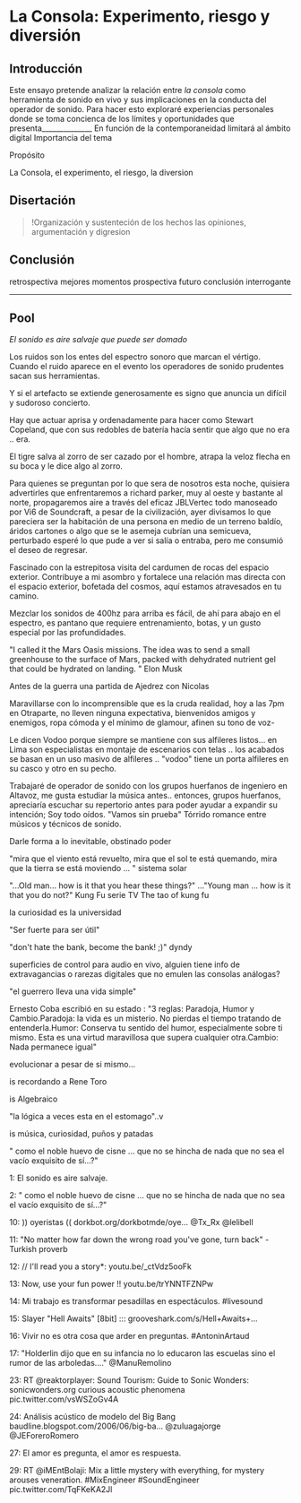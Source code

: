 
# La Consola: Experimento, riesgo y diversión

## Introducción
Este ensayo pretende analizar la relación entre _la consola_ como herramienta de sonido en vivo y sus implicaciones en la conducta del operador de sonido. Para hacer esto exploraré experiencias personales donde se toma concienca de los límites y oportunidades que presenta______________ 
En función de la contemporaneidad limitará al ámbito digital 
Importancia del tema

Propósito

La Consola, el experimento, el riesgo, la diversion


## Disertación
>!Organización y sustenteción de los hechos las opiniones, argumentación y digresion


## Conclusión
retrospectiva mejores momentos
prospectiva futuro
conclusión interrogante

----------
## Pool





_El sonido es aire salvaje que puede ser domado_

Los ruidos son los entes del espectro sonoro que marcan el vértigo.
Cuando el ruido aparece en el evento los operadores de sonido prudentes sacan sus herramientas.

Y si el artefacto se extiende generosamente es signo que anuncia un difícil y sudoroso concierto.

Hay que actuar aprisa y ordenadamente para hacer como Stewart Copeland, que con sus redobles de batería hacía sentir que algo que no era .. era.

El tigre salva al zorro de ser cazado por el hombre, atrapa la veloz flecha en su boca y le dice algo al zorro.

Para quienes se preguntan por lo que sera de nosotros esta noche, quisiera advertirles que enfrentaremos a richard parker, muy al oeste y bastante al norte, propagaremos aire a través del eficaz JBLVertec todo manoseado por Vi6 de Soundcraft, a pesar de la civilización, ayer divisamos lo que pareciera ser la habitación de una persona en medio de un terreno baldío, áridos cartones o algo que se le asemeja cubrían una semicueva, perturbado esperé lo que pude a ver si salía o entraba, pero me consumió el deseo de regresar.

Fascinado con la estrepitosa visita del cardumen de rocas del espacio exterior.
Contribuye a mi asombro y fortalece una relación mas directa con el espacio exterior, bofetada del cosmos, aquí estamos atravesados en tu camino.

Mezclar los sonidos de 400hz para arriba es fácil, de ahí para abajo en el espectro, es pantano que requiere entrenamiento, botas, y un gusto especial por las profundidades. 

"I called it the Mars Oasis missions. The idea was to send a small greenhouse to the surface of Mars, packed with dehydrated nutrient gel that could be hydrated on landing. " Elon Musk

Antes de la guerra una partida de Ajedrez con Nicolas


Maravillarse con lo incomprensible que es la cruda realidad, hoy a las 7pm en Otraparte, no lleven ninguna expectativa, bienvenidos amigos y enemigos, ropa cómoda y el mínimo de glamour, afinen su tono de voz- 

Le dicen Vodoo porque siempre se mantiene con sus alfileres listos... en Lima son especialistas en montaje de escenarios con telas .. los acabados se basan en un uso masivo de alfileres .. "vodoo" tiene un porta alfileres en su casco y otro en su pecho.

Trabajaré de operador de sonido con los grupos huerfanos de ingeniero en Altavoz, me gusta estudiar la música antes.. entonces, grupos huerfanos, apreciaría escuchar su repertorio antes para poder ayudar a expandir su intención; Soy todo oídos.
"Vamos sin prueba"
Tórrido romance entre músicos y técnicos de sonido.

Darle forma a lo inevitable, obstinado poder

"mira que el viento está revuelto, mira que el sol te está quemando, mira que la tierra se está moviendo ... " sistema solar

"...Old man... how is it that you hear these things?" ..."Young man ... how is it that you do not?" Kung Fu serie TV The tao of kung fu

la curiosidad es la universidad

"Ser fuerte para ser útil"

"don't hate the bank, become the bank! ;)" dyndy

superficies de control para audio en vivo, alguien tiene info de extravagancias o rarezas digitales que no emulen las consolas análogas?

"el guerrero lleva una vida simple"

Ernesto Coba escribió en su estado : "3 reglas: Paradoja, Humor y Cambio.Paradoja: la vida es un misterio. No pierdas el tiempo tratando de entenderla.Humor: Conserva tu sentido del humor, especialmente sobre ti mismo. Esta es una virtud maravillosa que supera cualquier otra.Cambio: Nada permanece igual"

evolucionar a pesar de si mismo...

is recordando a Rene Toro

is Algebraico

"la lógica a veces esta en el estomago"..v


is música, curiosidad, puños y patadas

" como el noble huevo de cisne ... que no se hincha de nada que no sea el vacío exquisito de sí...?"

1: El sonido es aire salvaje.

2: " como el noble huevo de cisne ... que no se hincha de nada que no sea el vacío exquisito de sí...?"















10: )) oyeristas (( dorkbot.org/dorkbotmde/oye… @Tx_Rx @lelibell

11: "No matter how far down the wrong road you've gone, turn back" - Turkish proverb

12: // I'll read you a story*: youtu.be/_ctVdz5ooFk

13: Now, use your fun power !! youtu.be/trYNNTFZNPw

14: Mi trabajo es transformar pesadillas en espectáculos. #livesound

15: Slayer "Hell Awaits" [8bit] ::: grooveshark.com/s/Hell+Awaits+…

16: Vivir no es otra cosa que arder en preguntas. #AntoninArtaud

17: "Holderlin dijo que en su infancia no lo educaron las escuelas sino el rumor de las arboledas...." @ManuRemolino











23: RT @reaktorplayer: Sound Tourism: Guide to Sonic Wonders: sonicwonders.org curious acoustic phenomena pic.twitter.com/vsWSZoGv4A

24: Análisis acústico de modelo del Big Bang baudline.blogspot.com/2006/06/big-ba… @zuluagajorge @JEForeroRomero





27: El amor es pregunta, el amor es respuesta.



29: RT @iMEntBolaji: Mix a little mystery with everything, for mystery arouses veneration. #MixEngineer #SoundEngineer pic.twitter.com/TqFKeKA2Jl



